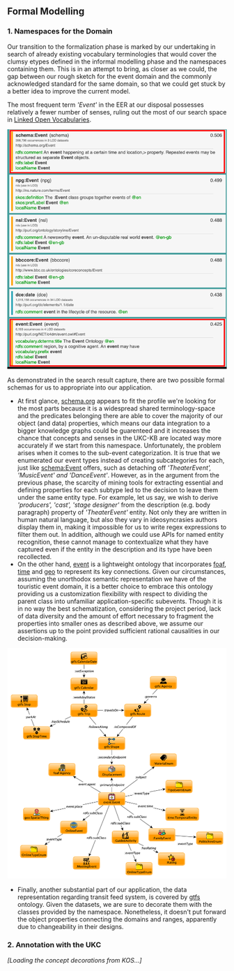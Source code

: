 ## Formal Modelling

### 1. Namespaces for the Domain

Our transition to the formalization phase is marked by our undertaking in search of already existing vocabulary terminologies that would cover the clumsy etypes defined in the informal modelling phase and the namespaces containing them. This is in an attempt to bring, as closer as we could, the gap between our rough sketch for the event domain and the commonly acknowledged standard for the same domain, so that we could get stuck by a better idea to improve the current model. 

The most frequent term *'Event'* in the EER at our disposal possesses relatively a fewer number of senses, ruling out the most of our search space in [Linked Open Vocabularies](https://lov.linkeddata.es/dataset/lov).

![Event vocabularies](vocabs.png)

As demonstrated in the search result capture, there are two possible formal schemas for us to appropriate into our application. 

* At first glance, [schema.org](http://schema.org/Event) appears to fit the profile we're looking for the most parts because it is a widespread shared terminology-space and the predicates belonging there are able to cover the majority of our object (and data) properties, which means our data integration to a bigger knowledge graphs could be guarenteed and it increases the chance that concepts and senses in the UKC-KB are located way more accurately if we start from this namespace. Unfortunately, the problem arises when it comes to the sub-event categorization. It is true that we enumerated our event types instead of creating subcategories for each, just like [schema:Event](http://schema.org/Event) offers, such as detaching off *'TheaterEvent', 'MusicEvent' and 'DanceEvent'*. However, as in the argument from the previous phase, the scarcity of mining tools for extracting essential and defining properties for each subtype led to the decision to leave them under the same entity type. For example, let us say, we wish to derive *'producers', 'cast', 'stage designer'* from the description (e.g. body paragraph) property of *'TheaterEvent'* entity. Not only they are written in human natural language, but also they vary in ideosyncrasies authors display them in, making it impossible for us to write regex expressions to filter them out. In addition, although we could use APIs for named entity recognition, these cannot manage to contextualize what they have captured even if the entity in the description and its type have been recollected.
* On the other hand, [event](http://motools.sourceforge.net/event/event.html) is a lightweight ontology that incorporates [foaf](http://xmlns.com/foaf/0.1/), [time](http://www.w3.org/2006/time#) and [geo](http://www.w3.org/2003/01/geo/wgs84_pos#) to represent its key connections. Given our circumstances, assuming the unorthodox semantic representation we have of the touristic event domain, it is a better choice to embrace this ontology providing us a customization flexibility with respect to dividing the parent class into unfamiliar application-specific subevents. Though it is in no way the best schematization, considering the project period, lack of data diversity and the amount of effort necessary to fragment the properties into smaller ones as described above, we assume our assertions up to the point provided sufficient rational causalities in our decision-making.

![L4 schema knowledge graph (to be modified)](ontology_graph.png)

* Finally, another substantial part of our application, the data representation regarding transit feed system, is covered by [gtfs](http://vocab.gtfs.org/gtfs.ttl#) ontology. Given the datasets, we are sure to decorate them with the classes provided by the namespace. Nonetheless, it doesn't put forward the object properties connecting the domains and ranges, apparently due to changeability in their designs.

### 2. Annotation with the UKC

*[Loading the concept decorations from KOS...]*